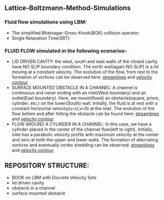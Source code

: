 ## Lattice-Boltzmann-Method-Simulations

### Fluid flow simulations using LBM:
- The simplified Bhatnagar-Gross-Krook(BGK) collision operator
- Single Relaxation Time(SRT)

### FLUID FLOW simulated in the following scenarios-
- LID DRIVEN CAVITY: the west, south and east walls of the closed cavity have NO SLIP boundary condition. The north wall(again NO SLIP) is a lid moving at a constant velocity. The evolution of the flow, from rest to the formation of vortices can be observed here: [streamlines](https://www.youtube.com/watch?v=AE1NLxs7Bco) and [velocity contour](https://www.youtube.com/watch?v=bSxDkA_-h_E).
- SURFACE MOUNTED OBSTACLE IN A CHANNEL: A channel is continuous and never ending with an inlet(West boundary) and an outlet(East boundary). Here, we mount(fixed) an obstacle(square, prism, cylinder, etc.) on the lower(South) wall. Initially, the fluid is at rest with a constant horizontal velocity(u=U,v=0) at the inlet. The evolution of the flow before and after hitting the obstacle can be found here: [streamlines](https://youtu.be/r0EiZOo425k) and [velocity contour](https://www.youtube.com/watch?v=dO3vcvUXPAY).
- FLOW AROUND A CYLINDER IN A CHANNEL: In this case, we have a cylinder placed in the center of the channel flow(left to right). Initially, inlet has a parabolic velocity profile with maximum velocity at the center and zero at both the upper and lower walls. The formation of alternating vortices and eventually vortex shedding can be observed: [streamlines](https://www.youtube.com/watch?v=1tRgkaiJKSY) and [velocity contour](https://www.youtube.com/watch?v=m5FXuPSRiIY)

## REPOSITORY STRUCTURE:
- BOOK on LBM with Discrete Velocity Sets
- lid driven cavity
- obstacle in a channel
- surface mounted obstacle
